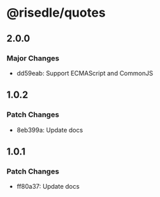 # @risedle/quotes

## 2.0.0

### Major Changes

-   dd59eab: Support ECMAScript and CommonJS

## 1.0.2

### Patch Changes

-   8eb399a: Update docs

## 1.0.1

### Patch Changes

-   ff80a37: Update docs
